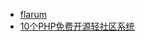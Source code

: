 - [flarum](https://github.com/flarum/flarum)
- [10个PHP免费开源轻社区系统](https://zhuanlan.zhihu.com/p/25663483)
